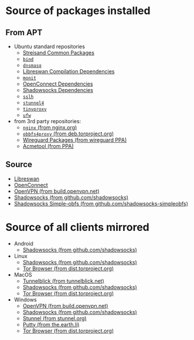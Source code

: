 # Source of packages installed

## From APT

- Ubuntu standard repositories
  - [Streisand Common Packages](https://github.com/jlund/streisand/blob/master/playbooks/roles/common/vars/main.yml)
  - [`bind`](https://github.com/jlund/streisand/blob/master/playbooks/roles/dnsmasq/tasks/main.yml)
  - [`dnsmasq`](https://github.com/jlund/streisand/blob/master/playbooks/roles/dnsmasq/tasks/main.yml)
  - [Libreswan Compilation Dependencies](https://github.com/jlund/streisand/blob/master/playbooks/roles/l2tp-ipsec/vars/main.yml)
  - [`monit`](https://github.com/jlund/streisand/blob/master/playbooks/roles/monit/tasks/main.yml)
  - [OpenConnect Dependencies](https://github.com/jlund/streisand/blob/master/playbooks/roles/openconnect/vars/main.yml)
  - [Shadowsocks Dependencies](https://github.com/jlund/streisand/blob/master/playbooks/roles/shadowsocks/vars/main.yml)
  - [`sslh`](https://github.com/jlund/streisand/blob/master/playbooks/roles/sslh/tasks/main.yml)
  - [`stunnel4`](https://github.com/jlund/streisand/blob/master/playbooks/roles/stunnel/tasks/main.yml)
  - [`tinyproxy`](https://github.com/jlund/streisand/blob/master/playbooks/roles/tinyproxy/tasks/main.yml)
  - [`ufw`](https://github.com/jlund/streisand/blob/master/playbooks/roles/ufw/tasks/main.yml)
- from 3rd party repositories:
  - [`nginx` (from nginx.org)](https://github.com/jlund/streisand/blob/master/playbooks/roles/nginx/tasks/main.yml)
  - [`obbfs4proxy` (from deb.torproject.org)](https://github.com/jlund/streisand/blob/master/playbooks/roles/tor-bridge/tasks/main.yml)
  - [Wireguard Packages (from wireguard PPA)](https://github.com/jlund/streisand/blob/master/playbooks/roles/wireguard/tasks/install.yml)
  - [Acmetool (from PPA)](https://github.com/jlund/streisand/blob/master/playbooks/roles/lets-encrypt/tasks/install.yml)

## Source
- [Libreswan](https://github.com/jlund/streisand/blob/master/playbooks/roles/l2tp-ipsec/vars/main.yml)
- [OpenConnect](https://github.com/jlund/streisand/blob/master/playbooks/roles/openconnect/vars/main.yml)
- [OpenVPN (from build.openvpn.net)](https://github.com/jlund/streisand/blob/master/playbooks/roles/openvpn/vars/mirror.yml)
- [Shadowsocks (from github.com/shadowsocks)](https://github.com/jlund/streisand/blob/master/playbooks/roles/shadowsocks/tasks/main.yml)
- [Shadowsocks Simple-obfs (from github.com/shadowsocks-simpleobfs)](https://github.com/jlund/streisand/blob/master/playbooks/roles/shadowsocks/tasks/simple-obfs.yml)


# Source of all clients mirrored

- Android
  - [Shadowsocks (from github.com/shadowsocks)](https://github.com/jlund/streisand/blob/master/playbooks/roles/shadowsocks/vars/mirror.yml)
- Linux
  - [Shadowsocks (from github.com/shadowsocks)](https://github.com/jlund/streisand/blob/master/playbooks/roles/shadowsocks/vars/mirror.yml)
  - [Tor Browser (from dist.torproject.org)](https://github.com/jlund/streisand/blob/master/playbooks/roles/tor-bridge/vars/mirror-common.yml)
- MacOS
  - [Tunnelblick (from tunnelblick.net)](https://github.com/jlund/streisand/blob/master/playbooks/roles/openvpn/vars/mirror.yml)
  - [Shadowsocks (from github.com/shadowsocks)](https://github.com/jlund/streisand/blob/master/playbooks/roles/shadowsocks/vars/mirror.yml)
  - [Tor Browser (from dist.torproject.org)](https://github.com/jlund/streisand/blob/master/playbooks/roles/tor-bridge/vars/mirror-common.yml)
- Windows
  - [OpenVPN (from build.openvpn.net)](https://github.com/jlund/streisand/blob/master/playbooks/roles/openvpn/vars/mirror.yml)
  - [Shadowsocks (from github.com/shadowsocks)](https://github.com/jlund/streisand/blob/master/playbooks/roles/shadowsocks/vars/mirror.yml)
  - [Stunnel (from stunnel.org)](https://github.com/jlund/streisand/blob/master/playbooks/roles/stunnel/vars/mirror.yml)
  - [Putty (from the.earth.li)](https://github.com/jlund/streisand/blob/master/playbooks/roles/streisand-mirror/vars/ssh.yml)
  - [Tor Browser (from dist.torproject.org)](https://github.com/jlund/streisand/blob/master/playbooks/roles/tor-bridge/vars/mirror-common.yml)
